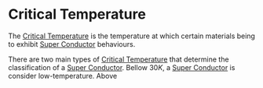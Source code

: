 # Critical Temperature
The [Critical Temperature](Critical%20Temperature.md) is the temperature at which certain materials being to exhibit [Super Conductor](Super%20Conductor.md) behaviours.

There are two main types of [Critical Temperature](Critical%20Temperature.md) that determine the classification of a [Super Conductor](Super%20Conductor.md). Bellow $30K$, a [Super Conductor](Super%20Conductor.md) is consider low-temperature. Above